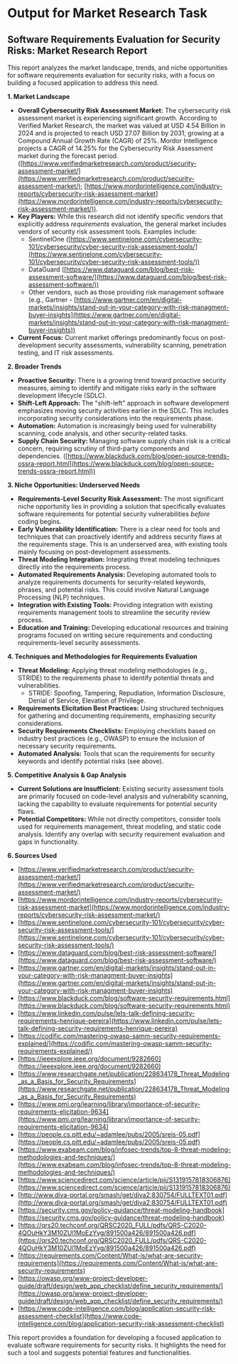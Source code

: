 # Output for Market Research Task

## Software Requirements Evaluation for Security Risks: Market Research Report

This report analyzes the market landscape, trends, and niche opportunities for software requirements evaluation for security risks, with a focus on building a focused application to address this need.

**1. Market Landscape**

*   **Overall Cybersecurity Risk Assessment Market:** The cybersecurity risk assessment market is experiencing significant growth. According to Verified Market Research, the market was valued at USD 4.54 Billion in 2024 and is projected to reach USD 27.07 Billion by 2031, growing at a Compound Annual Growth Rate (CAGR) of 25%. Mordor Intelligence projects a CAGR of 14.25% for the Cybersecurity Risk Assessment market during the forecast period. ([https://www.verifiedmarketresearch.com/product/security-assessment-market/](https://www.verifiedmarketresearch.com/product/security-assessment-market/); [https://www.mordorintelligence.com/industry-reports/cybersecurity-risk-assessment-market](https://www.mordorintelligence.com/industry-reports/cybersecurity-risk-assessment-market/)).
*   **Key Players:** While this research did not identify specific vendors that explicitly address *requirements* evaluation, the general market includes vendors of security risk assessment tools. Examples include:
    *   SentinelOne ([https://www.sentinelone.com/cybersecurity-101/cybersecurity/cyber-security-risk-assessment-tools/](https://www.sentinelone.com/cybersecurity-101/cybersecurity/cyber-security-risk-assessment-tools/))
    *   DataGuard ([https://www.dataguard.com/blog/best-risk-assessment-software/](https://www.dataguard.com/blog/best-risk-assessment-software/))
    *   Other vendors, such as those providing risk management software (e.g., Gartner - [https://www.gartner.com/en/digital-markets/insights/stand-out-in-your-category-with-risk-managment-buyer-insights](https://www.gartner.com/en/digital-markets/insights/stand-out-in-your-category-with-risk-managment-buyer-insights))
*   **Current Focus:** Current market offerings predominantly focus on post-development security assessments, vulnerability scanning, penetration testing, and IT risk assessments.

**2. Broader Trends**

*   **Proactive Security:** There is a growing trend toward proactive security measures, aiming to identify and mitigate risks early in the software development lifecycle (SDLC).
*   **Shift-Left Approach:** The "shift-left" approach in software development emphasizes moving security activities earlier in the SDLC. This includes incorporating security considerations into the requirements phase.
*   **Automation:** Automation is increasingly being used for vulnerability scanning, code analysis, and other security-related tasks.
*   **Supply Chain Security:** Managing software supply chain risk is a critical concern, requiring scrutiny of third-party components and dependencies. ([https://www.blackduck.com/blog/open-source-trends-ossra-report.html](https://www.blackduck.com/blog/open-source-trends-ossra-report.html))

**3. Niche Opportunities: Underserved Needs**

*   **Requirements-Level Security Risk Assessment:** The most significant niche opportunity lies in providing a solution that specifically evaluates software requirements for potential security vulnerabilities *before* coding begins.
*   **Early Vulnerability Identification:** There is a clear need for tools and techniques that can proactively identify and address security flaws at the requirements stage. This is an underserved area, with existing tools mainly focusing on post-development assessments.
*   **Threat Modeling Integration:** Integrating threat modeling techniques directly into the requirements process.
*   **Automated Requirements Analysis:** Developing automated tools to analyze requirements documents for security-related keywords, phrases, and potential risks. This could involve Natural Language Processing (NLP) techniques.
*   **Integration with Existing Tools:** Providing integration with existing requirements management tools to streamline the security review process.
*   **Education and Training:** Developing educational resources and training programs focused on writing secure requirements and conducting requirements-level security assessments.

**4. Techniques and Methodologies for Requirements Evaluation**

*   **Threat Modeling:** Applying threat modeling methodologies (e.g., STRIDE) to the requirements phase to identify potential threats and vulnerabilities.
    *   STRIDE: Spoofing, Tampering, Repudiation, Information Disclosure, Denial of Service, Elevation of Privilege.
*   **Requirements Elicitation Best Practices:** Using structured techniques for gathering and documenting requirements, emphasizing security considerations.
*   **Security Requirements Checklists:** Employing checklists based on industry best practices (e.g., OWASP) to ensure the inclusion of necessary security requirements.
*   **Automated Analysis:** Tools that scan the requirements for security keywords and identify potential risks (see above).

**5. Competitive Analysis & Gap Analysis**

*   **Current Solutions are Insufficient:** Existing security assessment tools are primarily focused on code-level analysis and vulnerability scanning, lacking the capability to evaluate requirements for potential security flaws.
*   **Potential Competitors:** While not directly competitors, consider tools used for requirements management, threat modeling, and static code analysis. Identify any overlap with security requirement evaluation and gaps in functionality.

**6. Sources Used**

*   [https://www.verifiedmarketresearch.com/product/security-assessment-market/](https://www.verifiedmarketresearch.com/product/security-assessment-market/)
*   [https://www.mordorintelligence.com/industry-reports/cybersecurity-risk-assessment-market](https://www.mordorintelligence.com/industry-reports/cybersecurity-risk-assessment-market/)
*   [https://www.sentinelone.com/cybersecurity-101/cybersecurity/cyber-security-risk-assessment-tools/](https://www.sentinelone.com/cybersecurity-101/cybersecurity/cyber-security-risk-assessment-tools/)
*   [https://www.dataguard.com/blog/best-risk-assessment-software/](https://www.dataguard.com/blog/best-risk-assessment-software/)
*   [https://www.gartner.com/en/digital-markets/insights/stand-out-in-your-category-with-risk-managment-buyer-insights](https://www.gartner.com/en/digital-markets/insights/stand-out-in-your-category-with-risk-managment-buyer-insights)
*   [https://www.blackduck.com/blog/software-security-requirements.html](https://www.blackduck.com/blog/software-security-requirements.html)
*   [https://www.linkedin.com/pulse/lets-talk-defining-security-requirements-henrique-pereira](https://www.linkedin.com/pulse/lets-talk-defining-security-requirements-henrique-pereira)
*   [https://codific.com/mastering-owasp-samm-security-requirements-explained/](https://codific.com/mastering-owasp-samm-security-requirements-explained/)
*   [https://ieeexplore.ieee.org/document/9282660](https://ieeexplore.ieee.org/document/9282660)
*   [https://www.researchgate.net/publication/228634178_Threat_Modeling_as_a_Basis_for_Security_Requirements](https://www.researchgate.net/publication/228634178_Threat_Modeling_as_a_Basis_for_Security_Requirements)
*   [https://www.pmi.org/learning/library/importance-of-security-requirements-elicitation-9634](https://www.pmi.org/learning/library/importance-of-security-requirements-elicitation-9634)
*   [https://people.cs.pitt.edu/~adamlee/pubs/2005/sreis-05.pdf](https://people.cs.pitt.edu/~adamlee/pubs/2005/sreis-05.pdf)
*   [https://www.exabeam.com/blog/infosec-trends/top-8-threat-modeling-methodologies-and-techniques/](https://www.exabeam.com/blog/infosec-trends/top-8-threat-modeling-methodologies-and-techniques/)
*   [https://www.sciencedirect.com/science/article/pii/S1319157818306876](https://www.sciencedirect.com/science/article/pii/S1319157818306876)
*   [http://www.diva-portal.org/smash/get/diva2:830754/FULLTEXT01.pdf](http://www.diva-portal.org/smash/get/diva2:830754/FULLTEXT01.pdf)
*   [https://security.cms.gov/policy-guidance/threat-modeling-handbook](https://security.cms.gov/policy-guidance/threat-modeling-handbook)
*   [https://qrs20.techconf.org/QRSC2020_FULL/pdfs/QRS-C2020-4QOuHkY3M10ZUl1MoEzYvg/891500a426/891500a426.pdf](https://qrs20.techconf.org/QRSC2020_FULL/pdfs/QRS-C2020-4QOuHkY3M10ZUl1MoEzYvg/891500a426/891500a426.pdf)
*   [https://requirements.com/Content/What-is/what-are-security-requirements](https://requirements.com/Content/What-is/what-are-security-requirements)
*   [https://owasp.org/www-project-developer-guide/draft/design/web_app_checklist/define_security_requirements/](https://owasp.org/www-project-developer-guide/draft/design/web_app_checklist/define_security_requirements/)
*   [https://www.code-intelligence.com/blog/application-security-risk-assessment-checklist](https://www.code-intelligence.com/blog/application-security-risk-assessment-checklist)

This report provides a foundation for developing a focused application to evaluate software requirements for security risks. It highlights the need for such a tool and suggests potential features and functionalities.
